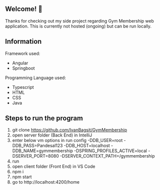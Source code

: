 ## Welcome! 👋

Thanks for checking out my side project regarding Gym Membership web application. This is currently not hosted (ongoing) but can be run locally.

## Information

Framework used:

-   Angular
-   Springboot

Programming Language used:

-   Typescript
-   HTML
-   CSS
-   Java

## Steps to run the program

1. git clone https://github.com/IvanBagsit/GymMembership
2. open server folder (Back End) in IntelliJ
3. enter below vm options in run config
   -DDB_USER=root
   -DDB_PASS=Pandesal123
   -DDB_HOST=localhost
   -DDB_NAME=gymmembership
   -DSPRING_PROFILES_ACTIVE=local
   -DSERVER_PORT=8080
   -DSERVER_CONTEXT_PATH=/gymmembership
4. run
5. open client folder (Front End) in VS Code
6. npm i
7. npm start
8. go to http://localhost:4200/home
